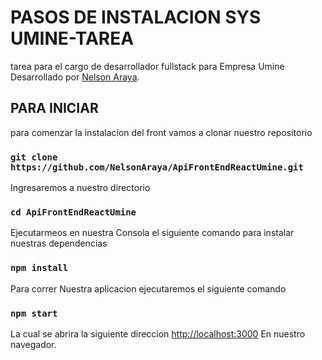 # PASOS DE INSTALACION SYS UMINE-TAREA

tarea para el cargo de desarrollador fullstack para Empresa Umine  Desarrollado por [Nelson Araya](https://github.com/NelsonAraya).

## PARA INICIAR

para comenzar la instalacion del front vamos a clonar nuestro repositorio

### `git clone https://github.com/NelsonAraya/ApiFrontEndReactUmine.git`
Ingresaremos a nuestro directorio 
### `cd ApiFrontEndReactUmine`
Ejecutarmeos en nuestra Consola el siguiente comando para instalar nuestras dependencias
### `npm install`
Para correr Nuestra aplicacion ejecutaremos el siguiente comando
### `npm start`
La cual se abrira la siguiente direccion [http://localhost:3000](http://localhost:3000) En nuestro navegador.
